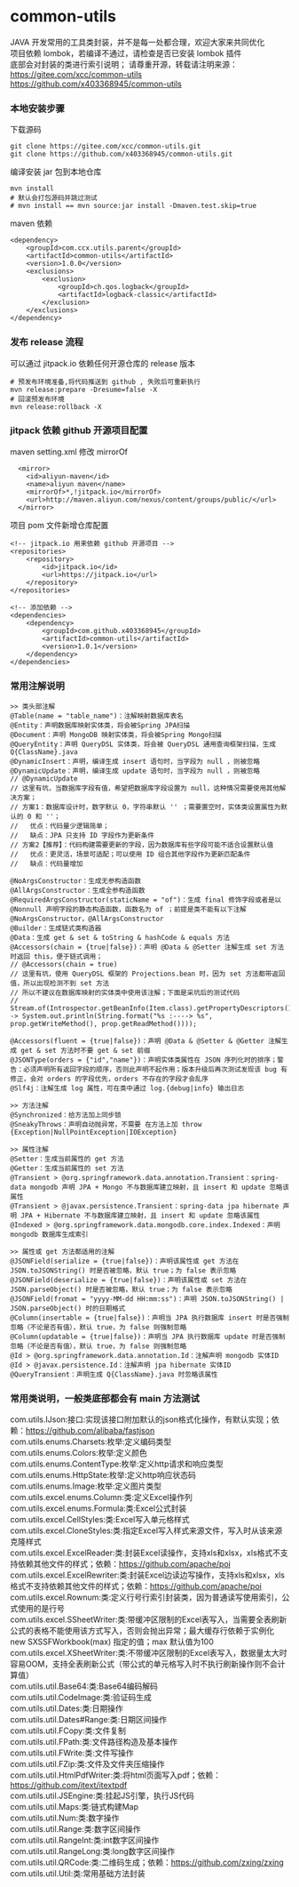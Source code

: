 # common-utils

JAVA 开发常用的工具类封装，并不是每一处都合理，欢迎大家来共同优化  
项目依赖 lombok，若编译不通过，请检查是否已安装 lombok 插件  
底部会对封装的类进行索引说明；
请尊重开源，转载请注明来源：  
https://gitee.com/xcc/common-utils  
https://github.com/x403368945/common-utils  

### 本地安装步骤
下载源码
```
git clone https://gitee.com/xcc/common-utils.git
git clone https://github.com/x403368945/common-utils.git
```
编译安装 jar 包到本地仓库
```
mvn install
# 默认会打包源码并跳过测试
# mvn install == mvn source:jar install -Dmaven.test.skip=true
```
maven 依赖
```
<dependency>
    <groupId>com.ccx.utils.parent</groupId>
    <artifactId>common-utils</artifactId>
    <version>1.0.0</version>
    <exclusions>
        <exclusion>
            <groupId>ch.qos.logback</groupId>
            <artifactId>logback-classic</artifactId>
        </exclusion>
    </exclusions>
</dependency>
```

### 发布 release 流程
可以通过 jitpack.io 依赖任何开源仓库的 release 版本
```
# 预发布环境准备,将代码推送到 github , 失败后可重新执行
mvn release:prepare -Dresume=false -X
# 回滚预发布环境
mvn release:rollback -X
```
### jitpack 依赖 github 开源项目配置
maven setting.xml 修改 mirrorOf
```
  <mirror>
    <id>aliyun-maven</id>
    <name>aliyun maven</name>
    <mirrorOf>*,!jitpack.io</mirrorOf>
    <url>http://maven.aliyun.com/nexus/content/groups/public/</url>
  </mirror>
```
项目 pom 文件新增仓库配置
```
<!-- jitpack.io 用来依赖 github 开源项目 -->
<repositories>
    <repository>
        <id>jitpack.io</id>
        <url>https://jitpack.io</url>
    </repository>
</repositories>

<!-- 添加依赖 -->
<dependencies>
    <dependency>
        <groupId>com.github.x403368945</groupId>
        <artifactId>common-utils</artifactId>
        <version>1.0.1</version>
    </dependency>
</dependencies>
```

### 常用注解说明
```
>> 类头部注解
@Table(name = "table_name")：注解映射数据库表名
@Entity：声明数据库映射实体类，将会被Spring JPA扫描
@Document：声明 MongoDB 映射实体类，将会被Spring Mongo扫描
@QueryEntity：声明 QueryDSL 实体类，将会被 QueryDSL 通用查询框架扫描，生成Q{ClassName}.java
@DynamicInsert：声明，编译生成 insert 语句时，当字段为 null ，则被忽略 
@DynamicUpdate：声明，编译生成 update 语句时，当字段为 null ，则被忽略
// @DynamicUpdate
// 这里有坑，当数据库字段有值，希望把数据库字段设置为 null，这种情况需要使用其他解决方案；
// 方案1：数据库设计时，数字默认 0，字符串默认 '' ；需要置空时，实体类设置属性为默认的 0 和 ''；
//   优点：代码量少逻辑简单；
//   缺点：JPA 只支持 ID 字段作为更新条件
// 方案2【推荐】：代码构建需要更新的字段，因为数据库有些字段可能不适合设置默认值
//   优点：更灵活，场景可适配；可以使用 ID 组合其他字段作为更新匹配条件
//   缺点：代码量增加

@NoArgsConstructor：生成无参构造函数
@AllArgsConstructor：生成全参构造函数
@RequiredArgsConstructor(staticName = "of")：生成 final 修饰字段或者是以 @Nonnull 声明字段的静态构造函数，函数名为 of ；前提是类不能有以下注解 @NoArgsConstructor，@AllArgsConstructor
@Builder：生成链式类构造器
@Data：生成 get & set & toString & hashCode & equals 方法
@Accessors(chain = {true|false})：声明 @Data & @Setter 注解生成 set 方法时返回 this，便于链式调用；
// @Accessors(chain = true)
// 这里有坑，使用 QueryDSL 框架的 Projections.bean 时，因为 set 方法都带返回值，所以出现检测不到 set 方法
// 所以不建议在数据库映射的实体类中使用该注解；下面是采坑后的测试代码
// Stream.of(Introspector.getBeanInfo(Item.class).getPropertyDescriptors()).forEach(prop -> System.out.println(String.format("%s :----> %s", prop.getWriteMethod(), prop.getReadMethod())));
 
@Accessors(fluent = {true|false})：声明 @Data & @Setter & @Getter 注解生成 get & set 方法时不要 get & set 前缀
@JSONType(orders = {"id","name"})：声明实体类属性在 JSON 序列化时的排序；警告：必须声明所有返回字段的顺序，否则此声明不起作用；版本升级后再次测试发现该 bug 有修正，会对 orders 的字段优先，orders 不存在的字段才会乱序
@Slf4j：注解生成 log 属性，可在类中通过 log.{debug|info} 输出日志
 
>> 方法注解
@Synchronized：给方法加上同步锁
@SneakyThrows：声明自动抛异常，不需要 在方法上加 throw {Exception|NullPointException|IOException}
 
>> 属性注解
@Setter：生成当前属性的 get 方法
@Getter：生成当前属性的 set 方法
@Transient > @org.springframework.data.annotation.Transient：spring-data mongodb 声明 JPA + Mongo 不与数据库建立映射，且 insert 和 update 忽略该属性
@Transient > @javax.persistence.Transient：spring-data jpa hibernate 声明 JPA + Hibernate 不与数据库建立映射，且 insert 和 update 忽略该属性
@Indexed > @org.springframework.data.mongodb.core.index.Indexed：声明 mongodb 数据库生成索引
 
>> 属性或 get 方法都适用的注解
@JSONField(serialize = {true|false})：声明该属性或 get 方法在 JSON.toJSONString() 时是否被忽略，默认 true；为 false 表示忽略
@JSONField(deserialize = {true|false})：声明该属性或 set 方法在 JSON.parseObject() 时是否被忽略，默认 true；为 false 表示忽略
@JSONField(fromat = "yyyy-MM-dd HH:mm:ss")：声明 JSON.toJSONString() | JSON.parseObject() 时的日期格式
@Column(insertable = {true|false})：声明当 JPA 执行数据库 insert 时是否强制忽略（不论是否有值），默认 true，为 false 则强制忽略
@Column(updatable = {true|false})：声明当 JPA 执行数据库 update 时是否强制忽略（不论是否有值），默认 true，为 false 则强制忽略
@Id > @org.springframework.data.annotation.Id：注解声明 mongodb 实体ID
@Id > @javax.persistence.Id：注解声明 jpa hibernate 实体ID
@QueryTransient：声明生成 Q{ClassName}.java 时忽略该属性
```

### 常用类说明，一般类底部都会有 main 方法测试
com.utils.IJson:接口:实现该接口附加默认的json格式化操作，有默认实现；依赖：https://github.com/alibaba/fastjson  
com.utils.enums.Charsets:枚举:定义编码类型  
com.utils.enums.Colors:枚举:定义颜色  
com.utils.enums.ContentType:枚举:定义http请求和响应类型  
com.utils.enums.HttpState:枚举:定义http响应状态码  
com.utils.enums.Image:枚举:定义图片类型  
com.utils.excel.enums.Column:类:定义Excel操作列  
com.utils.excel.enums.Formula:类:Excel公式封装  
com.utils.excel.CellStyles:类:Excel写入单元格样式  
com.utils.excel.CloneStyles:类:指定Excel写入样式来源文件，写入时从该来源克隆样式  
com.utils.excel.ExcelReader:类:封装Excel读操作，支持xls和xlsx，xls格式不支持依赖其他文件的样式；依赖：https://github.com/apache/poi  
com.utils.excel.ExcelRewriter:类:封装Excel边读边写操作，支持xls和xlsx，xls格式不支持依赖其他文件的样式；依赖：https://github.com/apache/poi  
com.utils.excel.Rownum:类:定义行号行索引封装类，因为普通读写使用索引，公式使用的是行号  
com.utils.excel.SSheetWriter:类:带缓冲区限制的Excel表写入，当需要全表刷新公式的表格不能使用该方式写入，否则会抛出异常；最大缓存行依赖于实例化 new SXSSFWorkbook(max) 指定的值；max 默认值为100  
com.utils.excel.XSheetWriter:类:不带缓冲区限制的Excel表写入，数据量太大时容易OOM，支持全表刷新公式（带公式的单元格写入时不执行刷新操作则不会计算值）  
com.utils.util.Base64:类:Base64编码解码  
com.utils.util.CodeImage:类:验证码生成  
com.utils.util.Dates:类:日期操作  
com.utils.util.Dates#Range:类:日期区间操作  
com.utils.util.FCopy:类:文件复制  
com.utils.util.FPath:类:文件路径构造及基本操作  
com.utils.util.FWrite:类:文件写操作  
com.utils.util.FZip:类:文件及文件夹压缩操作  
com.utils.util.HtmlPdfWriter:类:将html页面写入pdf；依赖：https://github.com/itext/itextpdf  
com.utils.util.JSEngine:类:挂起JS引擎，执行JS代码    
com.utils.util.Maps:类:链式构建Map  
com.utils.util.Num:类:数字操作  
com.utils.util.Range:类:数字区间操作  
com.utils.util.RangeInt:类:int数字区间操作  
com.utils.util.RangeLong:类:long数字区间操作  
com.utils.util.QRCode:类:二维码生成；依赖：https://github.com/zxing/zxing    
com.utils.util.Util:类:常用基础方法封装  